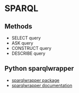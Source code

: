 # SPARQL

## Methods

* SELECT query
* ASK query
* CONSTRUCT query
* DESCRIBE query

## Python sparqlwrapper

* [sparqlwrapper package](https://pypi.org/project/SPARQLWrapper/)
* [sparqlwrapper documentation](https://rdflib.github.io/sparqlwrapper/)

